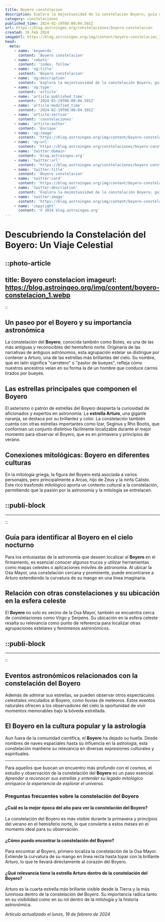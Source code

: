 ```yaml
---
title: Boyero constelacion
description: Explora la majestuosidad de la constelación Boyero; guía de estrellas, mitología e intrigantes secretos celestiales. Descubre el cielo nocturno.
category: constelaciones
published_time: 2024-02-19T08:00:04.501Z
url: https://blog.astroingeo.org/constelaciones/boyero-constelacion
created: 19 Feb 2024
imageUrl: https://blog.astroingeo.org/img/content/boyero-constelacion_1.webp
head:
  meta:
    - name: 'keywords'
      content: 'Boyero constelacion'
    - name: 'robots'
      content: 'index, follow'
    - name: 'og:title'
      content: 'Boyero constelacion'
    - name: 'og:description'
      content: 'Explora la majestuosidad de la constelación Boyero; guía de estrellas, mitología e intrigantes secretos celestiales. Descubre el cielo nocturno.'
    - name: 'og:type'
      content: 'article'
    - name: 'article:published_time'
      content: '2024-02-19T08:00:04.501Z'
    - name: 'article:modified_time'
      content: '2024-02-19T08:00:04.501Z'
    - name: 'article:section'
      content: 'constelaciones'
    - name: 'article:author'
      content: 'Enrique'
    - name: 'og:image'
      content: 'https://blog.astroingeo.org/img/content/boyero-constelacion_1.webp'
    - name: 'og:url'
      content: 'https://blog.astroingeo.org/constelaciones/boyero-constelacion'
    - name: 'twitter:domain'
      content: 'blog.astroingeo.org'
    - name: 'twitter:url'
      content: 'https://blog.astroingeo.org/constelaciones/boyero-constelacion'
    - name: 'twitter:title'
      content: 'Boyero constelacion'
    - name: 'twitter:card'
      content: 'https://blog.astroingeo.org/img/content/boyero-constelacion_1.webp'
    - name: 'twitter:description'
      content: 'Explora la majestuosidad de la constelación Boyero; guía de estrellas, mitología e intrigantes secretos celestiales. Descubre el cielo nocturno.'
    - name: 'twitter:image'
      content: 'https://blog.astroingeo.org/img/content/boyero-constelacion_1.webp'
    - name: 'copyright'
      content: '© 2024 blog.astroingeo.org'
---
```

# Descubriendo la Constelación del Boyero: Un Viaje Celestial


::photo-article
---
title: Boyero constelacion
imageurl: https://blog.astroingeo.org/img/content/boyero-constelacion_1.webp
---
::



## Un paseo por el Boyero y su importancia astronómica

La constelación del **Boyero**, conocida también como Botes, es una de las más antiguas y reconocibles del hemisferio norte. Originaria de las narrativas de antiguos astrónomos, esta agrupación estelar se distingue por contener a Arturo, una de las estrellas más brillantes del cielo. Su nombre, que en latín significa "carretero" o "pastor de bueyes", refleja cómo nuestros ancestros veían en su forma la de un hombre que conduce carros tirados por bueyes.

## Las estrellas principales que componen el Boyero

El asterismo o patrón de estrellas del Boyero despierta la curiosidad de aficionados y expertos en astronomía. La **estrella Arturo**, una gigante naranja, se destaca por su brillantez y color. La constelación también cuenta con otras estrellas importantes como Izar, Seginus y Rho Bootis, que conforman un conjunto distintivo fácilmente localizable durante el mejor momento para observar el Boyero, que es en primavera y principios de verano.

## Conexiones mitológicas: Boyero en diferentes culturas

En la mitología griega, la figura del Boyero está asociada a varios personajes, pero principalmente a Arcas, hijo de Zeus y la ninfa Calisto. Este rico trasfondo mitológico aporta un contexto cultural a la constelación, permitiendo que la pasión por la astronomía y la mitología se entrelacen. 


  ::publi-block
  ---
  ---
  ::
  
  

## Guía para identificar al Boyero en el cielo nocturno

Para los entusiastas de la astronomía que deseen localizar al **Boyero** en el firmamento, es esencial conocer algunos trucos y utilizar herramientas como mapas celestes o aplicaciones móviles de astronomía. Al ubicar la Osa Mayor, una constelación cercana y prominente, puede encontrarse a Arturo extendiendo la curvatura de su mango en una línea imaginaria.

## Relación con otras constelaciones y su ubicación en la esfera celeste

El **Boyero** no solo es vecino de la Osa Mayor, también se encuentra cerca de constelaciones como Virgo y Serpens. Su ubicación en la esfera celeste resalta su relevancia como punto de referencia para localizar otras agrupaciones estelares y fenómenos astronómicos.


  ::publi-block
  ---
  ---
  ::
  
  

## Eventos astronómicos relacionados con la constelación del Boyero

Además de admirar sus estrellas, se pueden observar otros espectáculos celestiales vinculados al Boyero, como lluvias de meteoros. Estos eventos naturales ofrecen a los observadores del cielo la oportunidad de vivir momentos memorables bajo la bóveda estrellada.

## El Boyero en la cultura popular y la astrología

Aun fuera de la comunidad científica, el **Boyero** ha dejado su huella. Desde nombres de naves espaciales hasta su influencia en la astrología, esta constelación mantiene su relevancia en diversas expresiones culturales y espirituales. 

---

Para aquellos que buscan un encuentro más profundo con el cosmos, el estudio y observación de la constelación del **Boyero** es un paso esencial. *Aprender a reconocer sus estrellas y entender su legado mitológico enriquece la experiencia de explorar el universo*.

### Preguntas frecuentes sobre la constelación del Boyero

#### ¿Cuál es la mejor época del año para ver la constelación del Boyero?

La constelación del Boyero es más visible durante la primavera y principios del verano en el hemisferio norte, lo que convierte a estos meses en el momento ideal para su observación.

#### ¿Cómo puedo encontrar la constelación del Boyero?

Para encontrar al Boyero, primero localiza la constelación de la Osa Mayor. Extiende la curvatura de su mango en línea recta hasta topar con la brillante Arturo, lo que te llevará directamente al corazón del Boyero.

#### ¿Qué relevancia tiene la estrella Arturo dentro de la constelación del Boyero?

Arturo es la cuarta estrella más brillante visible desde la Tierra y la más luminosa dentro de la constelación del Boyero. Su importancia radica tanto en su visibilidad como en su rol dentro de la mitología y la historia astronómica.

_Artículo actualizado el lunes, 19 de febrero de 2024_